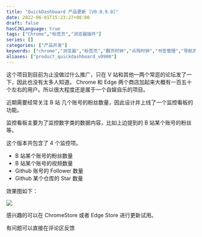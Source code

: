 ```yaml
---
title: "QuickDashboard 产品更新 [V0.0.9.0]"
date: 2022-06-01T15:23:27+08:00
draft: false
hasCJKLanguage: true
tags: ["Chrome","标签页","浏览器插件"]
series: []
categories: ["产品开发"]
keywords: ["chrome","浏览器","标签页","翻页时钟","点阵时钟","书签管理","导航页"]
aliases: ["product_quickdashboard_v0900"]
---
```


这个项目到目前为止没做过什么推广，只在 V 站和其他一两个常逛的论坛发了一下，因此也没有太多人知道。 Chrome 和 Edge 两个商店加起来大概有一百五十个左右的用户。所以很大程度还是属于一个自娱自乐的项目。

近期需要经常关注 B 站 几个账号的粉丝数量，因此设计并上线了一个监控看板的功能。

<!-- more -->

监控看板主要为了监控数字类的数据内容，比如上边提到的 B 站某个账号的粉丝等。

这个版本共包含了 4 个监控项。

- B 站某个账号的粉丝数量
- B 站某个账号的视频数量
- Github 账号的 Follower 数量
- Github 某个仓库的 Star 数量

效果图如下：

![](https://hushuo.zhangyingwei.com/20220601205850.png)

感兴趣的可以在 ChromeStore 或者 Edge Store 进行更新试用。

有问题可以直接在评论区反馈